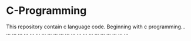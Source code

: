 # C-Programming
This repository contain c language code.
Beginning with c programming... ... ... ... ... ... ... ... ... ... ... ... ... ... ... ... ... ... ... ... ... ...
